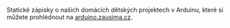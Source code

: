 Statické zápisky o našich domácích dětských projektech v Arduinu, které si můžete prohlédnout na [arduino.zausima.cz](http://arduino.zausima.cz).